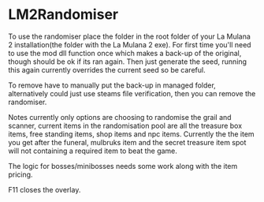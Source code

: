 # LM2Randomiser

To use the randomiser place the folder in the root folder of your La Mulana 2 installation(the folder with the La Mulana 2 exe). For first time you'll need to use the mod dll function once which makes a back-up of the original, though should be ok if its ran again. Then just generate the seed, running this again currently overrides the current seed so be careful. 

To remove have to manually put the back-up in managed folder, alternatively could just use steams file verification, then you can remove the randomiser.

Notes currently only options are choosing to randomise the grail and scanner, current items in the randomisation pool are all the treasure box items, free standing items, shop items and npc items. Currently the the item you get after the funeral, mulbruks item and the secret treasure item spot will not containing a required item to beat the game. 

The logic for bosses/minibosses needs some work along with the item pricing.

F11 closes the overlay.